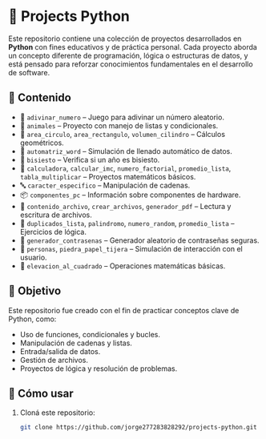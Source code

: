 # 📁 Projects Python

Este repositorio contiene una colección de proyectos desarrollados en **Python** con fines educativos y de práctica personal. Cada proyecto aborda un concepto diferente de programación, lógica o estructuras de datos, y está pensado para reforzar conocimientos fundamentales en el desarrollo de software.

## 🔧 Contenido

- 🔢 `adivinar_numero` – Juego para adivinar un número aleatorio.
- 🐾 `animales` – Proyecto con manejo de listas y condicionales.
- 📐 `area_circulo`, `area_rectangulo`, `volumen_cilindro` – Cálculos geométricos.
- 🧾 `automatriz_word` – Simulación de llenado automático de datos.
- 🔄 `bisiesto` – Verifica si un año es bisiesto.
- 🧮 `calculadora`, `calcular_imc`, `numero_factorial`, `promedio_lista`, `tabla_multiplicar` – Proyectos matemáticos básicos.
- 🔤 `caracter_especifico` – Manipulación de cadenas.
- 📦 `componentes_pc` – Información sobre componentes de hardware.
- 📄 `contenido_archivo`, `crear_archivos`, `generador_pdf` – Lectura y escritura de archivos.
- 🧠 `duplicados_lista`, `palindromo`, `numero_random`, `promedio_lista` – Ejercicios de lógica.
- 🔐 `generador_contrasenas` – Generador aleatorio de contraseñas seguras.
- 🧍 `personas`, `piedra_papel_tijera` – Simulación de interacción con el usuario.
- 🔢 `elevacion_al_cuadrado` – Operaciones matemáticas básicas.

## 🎯 Objetivo

Este repositorio fue creado con el fin de practicar conceptos clave de Python, como:
- Uso de funciones, condicionales y bucles.
- Manipulación de cadenas y listas.
- Entrada/salida de datos.
- Gestión de archivos.
- Proyectos de lógica y resolución de problemas.

## 🚀 Cómo usar

1. Cloná este repositorio:
   ```bash
   git clone https://github.com/jorge277283828292/projects-python.git
